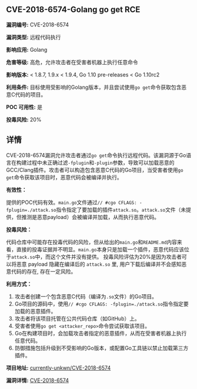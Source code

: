 ## CVE-2018-6574-Golang go get RCE

**漏洞编号:** CVE-2018-6574

**漏洞类型:** 远程代码执行

**影响应用:** Golang

**危害等级:** 高危，允许攻击者在受害者机器上执行任意命令

**影响版本:** < 1.8.7, 1.9.x < 1.9.4, Go 1.10 pre-releases < Go 1.10rc2

**利用条件:** 目标使用受影响的Golang版本，并且尝试使用`go get`命令获取包含恶意C代码的项目。

**POC 可用性:** 是

**投毒风险:** 20%

## 详情

CVE-2018-6574漏洞允许攻击者通过`go get`命令执行远程代码。该漏洞源于Go语言在构建过程中未正确过滤`-fplugin`和`-plugin`参数，导致可以加载恶意的GCC/Clang插件。攻击者可以构造包含恶意C代码的Go项目，当受害者使用`go get`命令获取该项目时，恶意代码会被编译并执行。

**有效性：**

提供的POC代码有效。`main.go`文件通过`// #cgo CFLAGS: -fplugin=./attack.so`指令指定了要加载的插件`attack.so`。`attack.so`文件（未提供，但推测是恶意payload）会被编译并加载，从而执行恶意代码。

**投毒风险：**

代码仓库中可能存在投毒代码的风险，但从给出的`main.go`和`README.md`内容来看，直接的投毒证据并不明显。`main.go`本身只是加载一个插件，恶意代码应该位于`attack.so`中，而这个文件并没有提供。 投毒风险评估为20%是因为攻击者可以将恶意 payload 隐藏在编译后的 `attack.so` 里, 用户下载后编译并不会感知恶意代码的存在, 存在一定风险。

**利用方式：**

1.  攻击者创建一个包含恶意C代码（编译为`.so`文件）的Go项目。
2.  Go项目的源码中，使用`// #cgo CFLAGS: -fplugin=./attack.so`指令指定要加载的恶意插件。
3.  攻击者将该项目托管在公共代码仓库（如GitHub）上。
4.  受害者使用`go get <attacker_repo>`命令尝试获取该项目。
5.  Go在构建项目时，会加载攻击者指定的恶意插件，从而在受害者机器上执行任意代码。
6.  防御措施包括升级到不受影响的Go版本，或配置Go工具链以禁止加载第三方插件。

**项目地址:** [currently-unkwn/CVE-2018-6574](https://github.com/currently-unkwn/CVE-2018-6574)

**漏洞详情:** [CVE-2018-6574](https://nvd.nist.gov/vuln/detail/CVE-2018-6574)